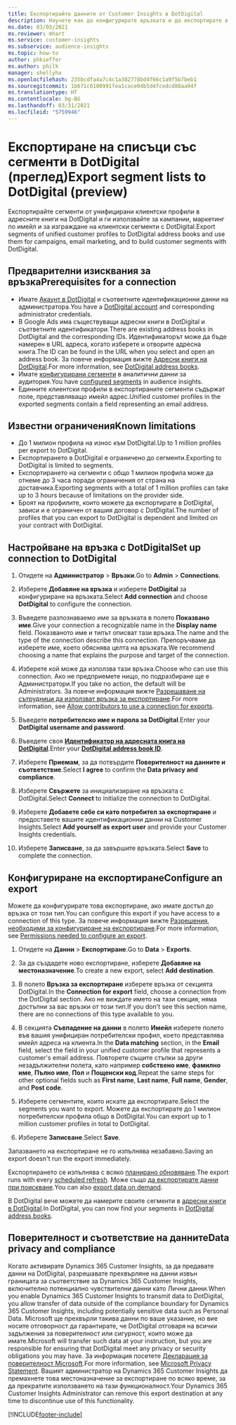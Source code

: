```yaml
---
title: Експортирайте данните от Customer Insights в DotDigital
description: Научете как да конфигурирате връзката и да експортирате в DotDigital.
ms.date: 03/03/2021
ms.reviewer: mhart
ms.service: customer-insights
ms.subservice: audience-insights
ms.topic: how-to
author: phkieffer
ms.author: philk
manager: shellyha
ms.openlocfilehash: 235bcdfa4a7c4c1a382778bd4f66c1a9f5b7beb1
ms.sourcegitcommit: 1b671c6100991fea1cace04b5d4fcedcd88aa94f
ms.translationtype: HT
ms.contentlocale: bg-BG
ms.lasthandoff: 03/31/2021
ms.locfileid: "5759946"
---
```

# <a name="export-segment-lists-to-dotdigital-preview"></a><span data-ttu-id="56e35-103">Експортиране на списъци със сегменти в DotDigital (преглед)</span><span class="sxs-lookup"><span data-stu-id="56e35-103">Export segment lists to DotDigital (preview)</span></span>

<span data-ttu-id="56e35-104">Експортирайте сегменти от унифицирани клиентски профили в адресните книги на DotDigital и ги използвайте за кампании, маркетинг по имейл и за изграждане на клиентски сегменти с DotDigital.</span><span class="sxs-lookup"><span data-stu-id="56e35-104">Export segments of unified customer profiles to DotDigital address books and use them for campaigns, email marketing, and to build customer segments with DotDigital.</span></span> 

## <a name="prerequisites-for-a-connection"></a><span data-ttu-id="56e35-105">Предварителни изисквания за връзка</span><span class="sxs-lookup"><span data-stu-id="56e35-105">Prerequisites for a connection</span></span>

-   <span data-ttu-id="56e35-106">Имате [Акаунт в DotDigital](https://dotdigital.com/) и съответните идентификационни данни на администратора.</span><span class="sxs-lookup"><span data-stu-id="56e35-106">You have a [DotDigital account](https://dotdigital.com/) and corresponding administrator credentials.</span></span>
-   <span data-ttu-id="56e35-107">В Google Ads има съществуващи адресни книги в DotDigital и съответните идентификатори.</span><span class="sxs-lookup"><span data-stu-id="56e35-107">There are existing address books in DotDigital and the corresponding IDs.</span></span> <span data-ttu-id="56e35-108">Идентификаторът може да бъде намерен в URL адреса, когато изберете и отворите адресна книга.</span><span class="sxs-lookup"><span data-stu-id="56e35-108">The ID can be found in the URL when you select and open an address book.</span></span> <span data-ttu-id="56e35-109">За повече информация вижте [Адресни книги на DotDigital](https://support.dotdigital.com/hc/articles/212211968-Creating-an-address-book).</span><span class="sxs-lookup"><span data-stu-id="56e35-109">For more information, see [DotDigital address books](https://support.dotdigital.com/hc/articles/212211968-Creating-an-address-book).</span></span>
-   <span data-ttu-id="56e35-110">Имате [конфигурирани сегменти](segments.md) в аналитични данни за аудитория.</span><span class="sxs-lookup"><span data-stu-id="56e35-110">You have [configured segments](segments.md) in audience insights.</span></span>
-   <span data-ttu-id="56e35-111">Единните клиентски профили в експортираните сегменти съдържат поле, представляващо имейл адрес.</span><span class="sxs-lookup"><span data-stu-id="56e35-111">Unified customer profiles in the exported segments contain a field representing an email address.</span></span>

## <a name="known-limitations"></a><span data-ttu-id="56e35-112">Известни ограничения</span><span class="sxs-lookup"><span data-stu-id="56e35-112">Known limitations</span></span>

- <span data-ttu-id="56e35-113">До 1 милион профила на износ към DotDigital.</span><span class="sxs-lookup"><span data-stu-id="56e35-113">Up to 1 million profiles per export to DotDigital.</span></span>
- <span data-ttu-id="56e35-114">Експортирането в DotDigital е ограничено до сегменти.</span><span class="sxs-lookup"><span data-stu-id="56e35-114">Exporting to DotDigital is limited to segments.</span></span>
- <span data-ttu-id="56e35-115">Експортирането на сегменти с общо 1 милион профила може да отнеме до 3 часа поради ограничения от страна на доставчика.</span><span class="sxs-lookup"><span data-stu-id="56e35-115">Exporting segments with a total of 1 million profiles can take up to 3 hours because of limitations on the provider side.</span></span> 
- <span data-ttu-id="56e35-116">Броят на профилите, които можете да експортирате в DotDigital, зависи и е ограничен от вашия договор с DotDigital.</span><span class="sxs-lookup"><span data-stu-id="56e35-116">The number of profiles that you can export to DotDigital is dependent and limited on your contract with DotDigital.</span></span>

## <a name="set-up-connection-to-dotdigital"></a><span data-ttu-id="56e35-117">Настройване на връзка с DotDigital</span><span class="sxs-lookup"><span data-stu-id="56e35-117">Set up connection to DotDigital</span></span>

1. <span data-ttu-id="56e35-118">Отидете на **Администратор** > **Връзки**.</span><span class="sxs-lookup"><span data-stu-id="56e35-118">Go to **Admin** > **Connections**.</span></span>

1. <span data-ttu-id="56e35-119">Изберете **Добавяне на връзка** и изберете **DotDigital** за конфигуриране на връзката.</span><span class="sxs-lookup"><span data-stu-id="56e35-119">Select **Add connection** and choose **DotDigital** to configure the connection.</span></span>

1. <span data-ttu-id="56e35-120">Въведете разпознаваемо име за връзката в полето **Показвано име**.</span><span class="sxs-lookup"><span data-stu-id="56e35-120">Give your connection a recognizable name in the **Display name** field.</span></span> <span data-ttu-id="56e35-121">Показваното име и типът описват тази връзка.</span><span class="sxs-lookup"><span data-stu-id="56e35-121">The name and the type of the connection describe this connection.</span></span> <span data-ttu-id="56e35-122">Препоръчваме да изберете име, което обяснява целта на връзката.</span><span class="sxs-lookup"><span data-stu-id="56e35-122">We recommend choosing a name that explains the purpose and target of the connection.</span></span>

1. <span data-ttu-id="56e35-123">Изберете кой може да използва тази връзка.</span><span class="sxs-lookup"><span data-stu-id="56e35-123">Choose who can use this connection.</span></span> <span data-ttu-id="56e35-124">Ако не предприемете нищо, по подразбиране ще е Администратори.</span><span class="sxs-lookup"><span data-stu-id="56e35-124">If you take no action, the default will be Administrators.</span></span> <span data-ttu-id="56e35-125">За повече информация вижте [Разрешаване на сътрудници да използват връзка за експортиране](connections.md#allow-contributors-to-use-a-connection-for-exports).</span><span class="sxs-lookup"><span data-stu-id="56e35-125">For more information, see [Allow contributors to use a connection for exports](connections.md#allow-contributors-to-use-a-connection-for-exports).</span></span>

1. <span data-ttu-id="56e35-126">Въведете **потребителско име и парола за DotDigital**.</span><span class="sxs-lookup"><span data-stu-id="56e35-126">Enter your **DotDigital username and password**.</span></span>

1. <span data-ttu-id="56e35-127">Въведете своя **[Идентификатор на адресната книга на DotDigital](https://support.dotdigital.com/hc/articles/212211968-Creating-an-address-book)**.</span><span class="sxs-lookup"><span data-stu-id="56e35-127">Enter your **[DotDigital address book ID](https://support.dotdigital.com/hc/articles/212211968-Creating-an-address-book)**.</span></span>

1. <span data-ttu-id="56e35-128">Изберете **Приемам**, за да потвърдите **Поверителност на данните и съответствие**.</span><span class="sxs-lookup"><span data-stu-id="56e35-128">Select **I agree** to confirm the **Data privacy and compliance**.</span></span>

1. <span data-ttu-id="56e35-129">Изберете **Свържете** за инициализиране на връзката с DotDigital.</span><span class="sxs-lookup"><span data-stu-id="56e35-129">Select **Connect** to initialize the connection to DotDigital.</span></span>

1. <span data-ttu-id="56e35-130">Изберете **Добавете себе си като потребител за експортиране** и предоставете вашите идентификационни данни на Customer Insights.</span><span class="sxs-lookup"><span data-stu-id="56e35-130">Select **Add yourself as export user** and provide your Customer Insights credentials.</span></span>

1. <span data-ttu-id="56e35-131">Изберете **Записване**, за да завършите връзката.</span><span class="sxs-lookup"><span data-stu-id="56e35-131">Select **Save** to complete the connection.</span></span> 

## <a name="configure-an-export"></a><span data-ttu-id="56e35-132">Конфигуриране на експортиране</span><span class="sxs-lookup"><span data-stu-id="56e35-132">Configure an export</span></span>

<span data-ttu-id="56e35-133">Можете да конфигурирате това експортиране, ако имате достъп до връзка от този тип.</span><span class="sxs-lookup"><span data-stu-id="56e35-133">You can configure this export if you have access to a connection of this type.</span></span> <span data-ttu-id="56e35-134">За повече информация вижте [Разрешения, необходими за конфигуриране на експортиране](export-destinations.md#set-up-a-new-export).</span><span class="sxs-lookup"><span data-stu-id="56e35-134">For more information, see [Permissions needed to configure an export](export-destinations.md#set-up-a-new-export).</span></span>

1. <span data-ttu-id="56e35-135">Отидете на **Данни** > **Експортиране**.</span><span class="sxs-lookup"><span data-stu-id="56e35-135">Go to **Data** > **Exports**.</span></span>

1. <span data-ttu-id="56e35-136">За да създадете ново експортиране, изберете **Добавяне на местоназначение**.</span><span class="sxs-lookup"><span data-stu-id="56e35-136">To create a new export, select **Add destination**.</span></span>

1. <span data-ttu-id="56e35-137">В полето **Връзка за експортиране** изберете връзка от секцията DotDigital.</span><span class="sxs-lookup"><span data-stu-id="56e35-137">In the **Connection for export** field, choose a connection from the DotDigital section.</span></span> <span data-ttu-id="56e35-138">Ако не виждате името на тази секция, няма достъпни за вас връзки от този тип.</span><span class="sxs-lookup"><span data-stu-id="56e35-138">If you don't see this section name, there are no connections of this type available to you.</span></span>


1. <span data-ttu-id="56e35-139">В секцията **Съвпадение на данни** в полето **Имейл** изберете полето във вашия унифициран потребителски профил, което представлява имейл адреса на клиента.</span><span class="sxs-lookup"><span data-stu-id="56e35-139">In the **Data matching** section, in the **Email** field, select the field in your unified customer profile that represents a customer's email address.</span></span> <span data-ttu-id="56e35-140">Повторете същите стъпки за други незадължителни полета, като например **собствено име**, **фамилно име**, **Пълно име**, **Пол** и **Пощенски код**.</span><span class="sxs-lookup"><span data-stu-id="56e35-140">Repeat the same steps for other optional fields such as **First name**, **Last name**, **Full name**, **Gender**, and **Post code**.</span></span>

1. <span data-ttu-id="56e35-141">Изберете сегментите, които искате да експортирате.</span><span class="sxs-lookup"><span data-stu-id="56e35-141">Select the segments you want to export.</span></span> <span data-ttu-id="56e35-142">Можете да експортирате до 1 милион потребителски профила общо в DotDigital.</span><span class="sxs-lookup"><span data-stu-id="56e35-142">You can export up to 1 million customer profiles in total to DotDigital.</span></span>

1. <span data-ttu-id="56e35-143">Изберете **Записване**.</span><span class="sxs-lookup"><span data-stu-id="56e35-143">Select **Save**.</span></span>

<span data-ttu-id="56e35-144">Запазването на експортиране не го изпълнява незабавно.</span><span class="sxs-lookup"><span data-stu-id="56e35-144">Saving an export doesn't run the export immediately.</span></span>

<span data-ttu-id="56e35-145">Експортирането се изпълнява с всяко [планирано обновяване](system.md#schedule-tab).</span><span class="sxs-lookup"><span data-stu-id="56e35-145">The export runs with every [scheduled refresh](system.md#schedule-tab).</span></span> <span data-ttu-id="56e35-146">Може също [да експортирате данни при поискване](export-destinations.md#run-exports-on-demand).</span><span class="sxs-lookup"><span data-stu-id="56e35-146">You can also [export data on demand](export-destinations.md#run-exports-on-demand).</span></span> 
 
<span data-ttu-id="56e35-147">В DotDigital вече можете да намерите своите сегменти в [адресни книги в DotDigital](https://support.dotdigital.com/hc/articles/212211968-Creating-an-address-book).</span><span class="sxs-lookup"><span data-stu-id="56e35-147">In DotDigital, you can now find your segments in [DotDigital address books](https://support.dotdigital.com/hc/articles/212211968-Creating-an-address-book).</span></span>


## <a name="data-privacy-and-compliance"></a><span data-ttu-id="56e35-148">Поверителност и съответствие на данните</span><span class="sxs-lookup"><span data-stu-id="56e35-148">Data privacy and compliance</span></span>

<span data-ttu-id="56e35-149">Когато активирате Dynamics 365 Customer Insights, за да предавате данни на DotDigital, разрешавате прехвърляне на данни извън границата за съответствие за Dynamics 365 Customer Insights, включително потенциално чувствителни данни като Лични данни.</span><span class="sxs-lookup"><span data-stu-id="56e35-149">When you enable Dynamics 365 Customer Insights to transmit data to DotDigital, you allow transfer of data outside of the compliance boundary for Dynamics 365 Customer Insights, including potentially sensitive data such as Personal Data.</span></span> <span data-ttu-id="56e35-150">Microsoft ще прехвърли такива данни по ваше указание, но вие носите отговорност да гарантирате, че DotDigital отговаря на всички задължения за поверителност или сигурност, които може да имате.</span><span class="sxs-lookup"><span data-stu-id="56e35-150">Microsoft will transfer such data at your instruction, but you are responsible for ensuring that DotDigital meet any privacy or security obligations you may have.</span></span> <span data-ttu-id="56e35-151">За информация посетете [Декларация за поверителност Microsoft](https://go.microsoft.com/fwlink/?linkid=396732).</span><span class="sxs-lookup"><span data-stu-id="56e35-151">For more information, see [Microsoft Privacy Statement](https://go.microsoft.com/fwlink/?linkid=396732).</span></span>
<span data-ttu-id="56e35-152">Вашият администратор на Dynamics 365 Customer Insights да премахнете това местоназначение за експортиране по всяко време, за да прекратите използването на тази функционалност.</span><span class="sxs-lookup"><span data-stu-id="56e35-152">Your Dynamics 365 Customer Insights Administrator can remove this export destination at any time to discontinue use of this functionality.</span></span>


[!INCLUDE[footer-include](../includes/footer-banner.md)]
